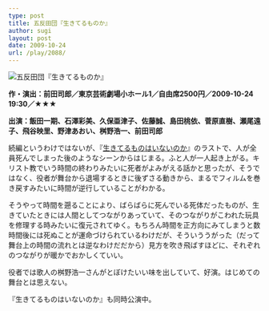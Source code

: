 ```yaml
---
type: post
title: 五反田団『生きてるものか』
author: sugi
layout: post
date: 2009-10-24
url: /play/2088/
---
```

<img src="/images/play/20091024.jpg" alt="五反田団『生きてるものか』" class="alignleft" />

**作・演出：前田司郎／東京芸術劇場小ホール1／自由席2500円／2009-10-24 19:30／★★★**

**出演：飯田一期、石澤彩美、久保亜津子、佐藤誠、島田桃依、菅原直樹、瀬尾遠子、飛谷映里、野津あおい、桝野浩一、前田司郎**

続編というわけではないが、『[生きてるものはいないのか](/play/1675/)』のラストで、人が全員死んでしまった後のようなシーンからはじまる。ふと人が一人起き上がる。キリスト教でいう時間の終わりみたいに死者がよみがえる話かと思ったが、そうではなく、役者が舞台から退場するときに後ずさる動きから、まるでフィルムを巻き戻すみたいに時間が逆行していることがわかる。

そうやって時間を遡ることにより、ばらばらに死んでいる死体だったものが、生きていたときには人間としてつながりあっていて、そのつながりがこわれた玩具を修理する時みたいに復元されてゆく。もちろん時間を正方向にみてしまうと数時間後には死ぬことが運命づけられているわけだが、そういううがった（だって舞台上の時間の流れとは逆なわけだだから）見方を吹き飛ばすほどに、それぞれのつながりが暖かでおかしくていい。

役者では歌人の桝野浩一さんがとぼけたいい味を出していて、好演。はじめての舞台とは思えない。

『生きてるものはいないのか』も同時公演中。

